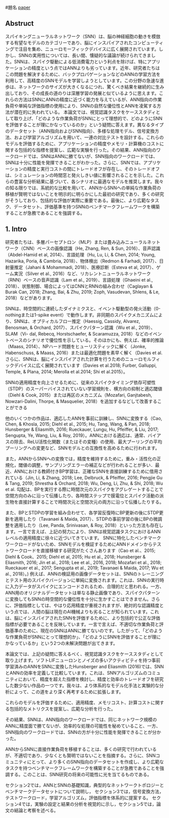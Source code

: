 #題名
[paper](https://www.researchgate.net/publication/335940697)

<script type="text/javascript" async src="https://cdnjs.cloudflare.com/ajax/libs/mathjax/2.7.7/MathJax.js?config=TeX-MML-AM_CHTML">
</script>
<script type="text/x-mathjax-config">
 MathJax.Hub.Config({
 tex2jax: {
 inlineMath: [['$', '$'] ],
 displayMath: [ ['$$','$$'], ["\\[","\\]"] ]
 }
 });
</script>
## Abstruct
スパイキングニューラルネットワーク（SNN）は、脳の神経細胞の動きを模倣する有望なモデルのカテゴリーであり、脳にインスパイアされたコンピューティングで注目を集め、ニューロモーフィックデバイスに広く展開されています。しかし、SNNの実用性については、長い間、懐疑的な議論が続けられてきました。SNNは、スパイク駆動による低消費電力という利点を除けば、特にアプリケーションの精度という点ではANNよりも劣っています。近年、研究者たちはこの問題を解決するために、バックプロパゲーションなどのANNの学習方法を利用して、高精度のSNNモデルを学習しようとしています。この分野の急速な進歩は、ネットワークのサイズが大きくなるにつれ、驚くべき結果を継続的に生み出しており、その成長の道のりは深層学習の発展と似ているように思えます。これらの方法はSNNにANNの精度に近づく能力を与えているが、ANN指向の作業負荷や単純な評価指標の使用により、SNNの自然な優位性とANNを凌駕する方法が潜在的に失われている。
本論文では、視覚認識タスクをケーススタディとして取り上げ、「どのような作業負荷がSNNにとって理想的で、どのようにSNNを評価することが理にかなっているのか」という疑問に答えます。異なるタイプのデータセット（ANN指向およびSNN指向）、多様な処理モデル、信号変換方法、および学習アルゴリズムを用いて、一連の対比テストを設計する。これらのモデルを評価するために、アプリケーションの精度やメモリ・計算機のコストに関する包括的な指標を提案し、広範な実験を行った。その結果、ANN指向のワークロードでは、SNNはANNに勝てないが、SNN指向のワークロードでは、SNNは十分に性能を発揮できることがわかった。さらに、SNNでは、アプリケーションの精度と実行コストの間にトレードオフが存在し、そのトレードオフは、シミュレーションの時間窓と発火しきい値に影響されることを示した。これらの豊富な分析結果に基づいて、各シナリオに最適なモデルを推奨します。我々の知る限りでは、系統的な比較を用いて、ANNからSNNへの単純な作業負荷の移植が賢明ではないことを明示的に明らかにした最初の研究であり、多くの研究がそうしており、包括的な評価が実際に重要である。最後に、より広範なタスク、データセット、評価基準を持つSNNのベンチマークフレームワークを構築することが急務であることを強調する。

## 1. Intro
研究者たちは、多層パーセプトロン（MLP）または畳み込みニューラルネットワーク（CNN）ベースの画像認識（He, Zhang, Ren, & Sun, 2016）、音声認識（Abdel-Hamid et al, 2014）、言語処理（Hu, Lu, Li, & Chen, 2014; Young, Hazarika, Poria, & Cambria, 2018）、物体検出（Redmon & Farhadi, 2017）、日射量推定（Jahani & Mohammadi, 2018）、医療診断（Esteva et al, 2017）、ゲーム実況（Silver et al., 2016）など、リカレントニューラルネットワーク（RNN）ベースの音声認識（Lam et al., 2019）、言語処理（Ghaeini et al., 2018）、状態制御、場合によってはCNNとRNNの組み合わせ（Caglayan & Burak Can, 2018; Zhang, Bai, & Zhu, 2019; Zoph, Vasudevan, Shlens, & Le, 2018）などがあります。

SNNは、時空間的に連続したダイナミクスと、イベント駆動型の発火活動（0-nothingまたは1-spike event）で動作します。非同期のスパイクメカニズムにより、SNNは、オプティカルフロー推定（Haessig, Cassidy, Alvarez, Benosman, & Orchard, 2017）、スパイクパターン認識（Wu et al., 2019）、SLAM（Vi- dal, Rebecq, Horstschaefer, & Scaramuzza, 2018）などのイベントベースのシナリオで優位性を示している。そのほかにも、例えば、確率的推論（Maass, 2014）、NPハード問題をヒューリスティックに解く（Jonke, Habenschuss, & Maass, 2016）または最適化問題を素早く解く（Davies et al. さらに、SNNは、脳にインスパイアされた計算を行うためのニューロモルフィックデバイスに広く展開されています（Davies et al.2018; Furber, Galluppi, Temple, & Plana, 2014; Merolla et al.2014; Shi et al.2015）。


SNNの適用精度を向上させるために、従来のスパイクタイミング依存可塑性（STDP）のスーパーバイスされていない学習規則を、横方向の抑制と適応閾値（Diehl & Cook, 2015）または再区のメカニズム（Mozafari, Ganjtabesh, Nowzari-Dalini, Thorpe, & Masquelier, 2018）を追加するなどして改善することができる

他のいくつかの作品は、適応したANNを事前に訓練し、SNNに変換する（Cao, Chen, & Khosla, 2015; Diehl et al., 2015; Hu, Tang, Wang, & Pan, 2018; Hunsberger & Eliasmith, 2016; Rueckauer, Lungu, Hu, Pfeiffer, & Liu, 2017; Sengupta, Ye, Wang, Liu, & Roy, 2019）。ANNにおける適応は、通常、バイアスの除去、ReLU活性化関数（またはその変種）の使用、最大プーリングの平均プーリングへの変更など、SNNモデルとの互換性を高めるために行われます。

また，ANNからSNNへの変換では，精度を維持するために，重み・活性化の正規化，閾値の調整，サンプリングエラーの補正などが行われることが多い．最近、ANNにおける教師付きBP学習は、正確なSNNを直接訓練するために借用されている（Jin, Li, & Zhang, 2018; Lee, Delbruck, & Pfeiffer, 2016; Pengjie Gu & Tang, 2019; Shrestha & Orchard, 2018; Wu, Deng, Li, Zhu, & Shi, 2018; Wu et al. 勾配は、BPを実行する際に時間次元のスパイクをアグレゲートすることで空間方向のみに沿って伝播したり、各時間ステップで膜電位とスパイク活動の派生物を直接計算することで時間次元と空間次元の両方に沿って伝播したりする。

また、BPとSTDPの学習を組み合わせて、各学習反復時にBP更新の後にSTDP更新を適用したり（Tavanaei & Maida, 2017）、STDPの事前学習の後にBPの微調整を適用したり（Lee, Panda, Srinivasan, & Roy, 2018）といった方法も存在します。一言で言えば、上記の努力により、SNNは視覚認識タスクにおけるANNレベルの適用精度に徐々に近づいてきています。
SNNに特化したベンチマークワークロードがないため、SNNモデルを検証するためにANNドメインからテストワークロードを直接移植する研究がたくさんあります（Cao et al.、2015; Diehl & Cook、2015; Diehl et al, 2015; Hu et al., 2018; Hunsberger & Eliasmith, 2016; Jin et al., 2018; Lee et al., 2016, 2018; Mozafari et al., 2018; Rueckauer et al., 2017; Sengupta et al., 2019; Tavanaei & Maida, 2017; Wu et al., 2018）。) 例えば、ANNの検証用の画像データセットは、SNNのトレーニングとテスト用のスパイクバージョンに単純に変換されます。これは、SNNの実行時に入力データがスパイクにエンコードされるため、合理的だと思われる。一方、ANN用のオリジナルデータセットは単なる静止画像であり、スパイクパターンに変換してもSNNの時空間的な優位性を十分に生かすことはできません。さらに、評価指標としては、やはり応用精度が重視されますが、絶対的な認識精度という点では、人間の脳は現在のAI機械よりも劣ることが知られています。これは、脳にインスパイアされたSNNを評価するために、より包括的で公正な評価指標が必要であることを反映しています。一言で言えば、不適切な作業負荷と評価基準のために、現在のSNNはANNに勝てないのです。したがって、「どのような作業負荷がSNNにとって理想的か」、「どのようにSNNを評価することが理にかなっているか」という2つの未解決問題が出てきます。

本論文では、上記の疑問に答えるべく、視覚認識タスクをケーススタディとして取り上げます。ソフトLIFニューロンとノイズの多いアクティビティを持つ事前学習済みのANNをSNNに変換したHunsberger and Eliasmith (2016)では、SNNとANNの効率を定義して比較しています。これは、SNNアルゴリズムのコミュニティにおいて、精度を超えた指標を検討し、精度と効率のトレードオフを研究した数少ない作品の一つです。我々は、より体系的なモデル化手法と実験的な分析によって、この道をより深く再考するために拡張します。

これらのモデルを評価するために、適用精度、メモリコスト、計算コストに関する包括的なメトリクスを提案し、広範な分析を行った。



その結果、SNNは、ANN指向のワークロードでは、同じネットワーク規模のANNに精度面で勝てないが、効率的な処理の可能性を秘めていること、一方、SNN指向のワークロードでは、SNNの方が十分に性能を発揮できることが分かった。


ANNからSNNに直接作業負荷を移植することは、多くの研究で行われているが、不適切であり、少なくとも賢明ではないことを指摘する。さらに、SNNコミュニティにとって、より多くのSNN指向のデータセットを作成し、より広範なタスクを持つベンチマークフレームワークを構築することが急務であることを強調する。このことは、SNN研究の将来の可能性に光を当てるものである。

セクション2では，ANNとSNNの基礎知識，典型的なネットワークトポロジーとベンチマークデータセットについて説明し，
セクション3では，信号変換方法，テストワークロード，学習アルゴリズム，評価指標を体系的に提案する。
セクション4では，実験の設定と結果の分析を視覚的に示し，セクション5では，論文の結論と考察を述べる。

